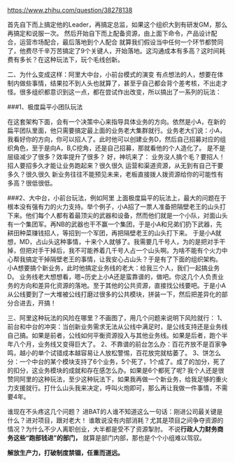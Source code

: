 https://www.zhihu.com/question/38278138


首先自下而上搞定他的Leader，再搞定总监，如果这个组织大到有研发GM，那么再搞定和说服一次。        然后开始自下而上配备资源，由上面下命令，产品设计配合，运营市场配合，最后落地到个人配合        就算我们假设当中任何一个环节都赞同了，他费尽千辛万苦搞定了9个关键人，开始落地。这沟通成本有多高？这时间耗费有多长？在这种玩法下，玩个毛线创新。



二、为什么变成这样：阿里大中台，小前台模式的演变        有点想法的人，想要在体制内做些事情，结果拉不到人头也就算了，甚至乎自己都会背个差考核，不出走才怪。很多组织都意识到这一点，都在尝试作出改变，所以搞出了一系列的玩法：

###1、极度扁平小团队玩法        

在这套架构下面，会有一个决策中心来指导具体业务的方向。依然是小A，在新的扁平团队里面，他只需要搞定最上面的业务老大集群就行。业务老大们说：小A，我看好你的方向，你可以招人了。此时他可以创建业务D，然后自己招募对应的组织角色，至于是向A，B,C挖角，还是自己招募，那就看他的个人造化了。
是不是层级减少了很多？效率提升了很多？
好，神坑来了：
业务没人搞个毛？要招人！
招人要招多久才能让业务跑起来？很久很久
运营和渠道资源，从无到有自己干要多久？很久很久
新业务往往不能预见未来，老板直接拨人拨资源给你的可能性有多高？很低很低。

###2、大中台，小前台玩法，例如阿里
上面极度扁平的玩法上，最大的问题在于根本没有强有力的火力支持。举个例子，小A招了一票人准备把隔壁老王的山头打下来。他们每个人都有着最顶尖的武器和设备，然而他们就是一个小队，对面山头有一个集团军。再NB的武器也干不赢一个集团，于是小A和兄弟们扔下武器，先耕田种菜赚钱招人，等招到一个军团，再把隔壁老王的山头打下来。        于是小A就想，MD，占山头这种事情，十来个人就够了。我需要几千号人，为的是把对手干掉，但把对手干掉后，我不可能养着几千号人占一个山头啊。为啥不能有个火力中心帮我搞定干掉隔壁老王的事情，让我安心占山头？于是有了下面的组织架构。
小A想要搞个新业务，此时他搞定业务线的老大：给我三个人，我们一起搞业务D。        业务线老大想想看，嗯~历史上小A还是蛮靠谱的，做吧。你这几个人负责业务的方向和差异化资源的落地。至于其他的公共资源，直接找公线要吧。于是小A从公线要到了一大堆被公线打磨过很多的公共模块，拼装一下，然后把差异化的部分合进去，开搞！

三、阿里这种玩法的风险在哪里？不画图了，用几个问题来说明下风险就行：
1、前台和中台的冲突：当创新业务需求无法从公线中满足时，是公线支持还是业务线自己搞。如果是前者，公线如何平衡资源投入与其他业务线。如果是后者，跑个半年八个月，业务线又变得巨大了。
2、不靠谱的前台怎么办：百花齐放不是百家争鸣，越小的单个试错成本越容易让人放松警惕，百花放完就枯萎了。
3、饼怎么分：一个中台的某个模块支持了6个业务，5个死了，1个成了。成了的加分，死了的扣分，这业务模块的成就和存在感怎么办。如果是6个都死了呢?
我个人还是很赞同阿里的这种玩法，至少这种玩法下，如果我再做一个新业务，给我足够的重火力支援就行。打什么山头我来决定，呼叫火炮即可，那么再让我做一件事情，不需要4年。

谁现在不头疼这几个问题？
进BAT的人谁不知道这么一句话：刚进公司最关键是什么？进对项目，跟对老大！
谁敢说没有内部消耗？尤其是项目之间争夺资源的情况？为什么不少人离职创业，大半都是受不了资源掣肘。
不说**行政人力财务商务这些“跑部钱进”的部门，**
就算是部门内部，那也是个个小组难以驾驭。

**解放生产力，打破制度禁锢，任重而道远。**






